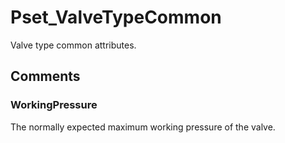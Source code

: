 # Pset_ValveTypeCommon

Valve type common attributes.
<!-- end of short definition -->



## Comments

### WorkingPressure

The normally expected maximum working pressure of the valve.

